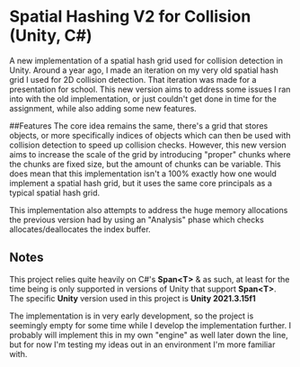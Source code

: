 # Spatial Hashing V2 for Collision (Unity, C#)
A new implementation of a spatial hash grid used for collision detection in Unity. Around a year ago, I made an iteration on my very old spatial hash grid I used for 2D collision detection. That iteration was made for a presentation for school. 
This new version aims to address some issues I ran into with the old implementation, or just couldn't get done in time for the assignment, while also adding some new features.

##Features
The core idea remains the same, there's a grid that stores objects, or more specifically indices of objects which can then be used with collision detection to speed up collision checks. However, this new version aims to increase the scale of the grid by introducing "proper" chunks where the chunks are fixed size, but the amount of chunks can be variable. This does mean that this implementation isn't a 100% exactly how one would implement a spatial hash grid, but it uses the same core principals as a typical spatial hash grid.

This implementation also attempts to address the huge memory allocations the previous version had by using an "Analysis" phase which checks allocates/deallocates the index buffer.

## Notes

This project relies quite heavily on C#'s <b>Span\<T\></b> & as such, at least for the time being is only supported in versions of Unity that support <b>Span\<T\></b>.
The specific <b>Unity</b> version used in this project is <b>Unity 2021.3.15f1</b>

The implementation is in very early development, so the project is seemingly empty for some time while I develop the implementation further.
I probably will implement this in my own "engine" as well later down the line, but for now I'm testing my ideas out in an environment I'm more familiar with. 
